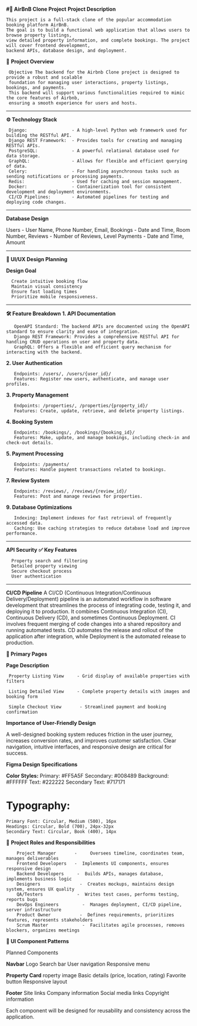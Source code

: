 **#🏡 AirBnB Clone Project**
  **Project Description**
    
    This project is a full-stack clone of the popular accommodation booking platform AirBnB. 
    The goal is to build a functional web application that allows users to browse property listings, 
    view detailed property information, and complete bookings. The project will cover frontend development, 
    backend APIs, database design, and deployment.
    
📌 **Project Overview**

     Objective The backend for the Airbnb Clone project is designed to provide a robust and scalable 
     foundation for managing user interactions, property listings, bookings, and payments. 
     This backend will support various functionalities required to mimic the core features of Airbnb, 
     ensuring a smooth experience for users and hosts.
___________________________________________________________________________________________________________

**⚙️ Technology Stack**

     Django:                 - A high-level Python web framework used for building the RESTful API.
     Django REST Framework:  - Provides tools for creating and managing RESTful APIs.
     PostgreSQL:             - A powerful relational database used for data storage.
     GraphQL:                - Allows for flexible and efficient querying of data.
     Celery:                 - For handling asynchronous tasks such as sending notifications or processing payments.
     Redis:                  - Used for caching and session management.
     Docker:                 - Containerization tool for consistent development and deployment environments.
     CI/CD Pipelines:        - Automated pipelines for testing and deploying code changes.
     
___________________________________________________________________________________________________________

**Database Design**

   Users      - User Name, Phone Number, Email, 
   Bookings   - Date and Time, Room Number,
   Reviews    - Number of Reviews, Level
   Payments   - Date and Time, Amount
___________________________________________________________________________________________________________

**🎨 UI/UX Design Planning**

   **Design Goal**
   
      Create intuitive booking flow
      Maintain visual consistency
      Ensure fast loading times
      Prioritize mobile responsiveness.
___________________________________________________________________________________________________________      
**🛠️ Feature Breakdown**
   **1. API Documentation**
   
       OpenAPI Standard: The backend APIs are documented using the OpenAPI standard to ensure clarity and ease of integration.
       Django REST Framework: Provides a comprehensive RESTful API for handling CRUD operations on user and property data.
       GraphQL: Offers a flexible and efficient query mechanism for interacting with the backend.
       
   **2. User Authentication**
   
       Endpoints: /users/, /users/{user_id}/
       Features: Register new users, authenticate, and manage user profiles.
   
   **3. Property Management**
   
       Endpoints: /properties/, /properties/{property_id}/
       Features: Create, update, retrieve, and delete property listings.
   
   **4. Booking System**
   
       Endpoints: /bookings/, /bookings/{booking_id}/
       Features: Make, update, and manage bookings, including check-in and check-out details.
   
   **5. Payment Processing**
   
       Endpoints: /payments/
       Features: Handle payment transactions related to bookings.
   
   **7. Review System**
   
       Endpoints: /reviews/, /reviews/{review_id}/
       Features: Post and manage reviews for properties.
   
   **9. Database Optimizations**
   
       Indexing: Implement indexes for fast retrieval of frequently accessed data.
       Caching: Use caching strategies to reduce database load and improve performance.

___________________________________________________________________________________________________________
**API Security**
**✅ Key Features**

      Property search and filtering
      Detailed property viewing
      Secure checkout process
      User authentication

___________________________________________________________________________________________________________
**CI/CD Pipeline**
    A CI/CD (Continuous Integration/Continuous Delivery/Deployment) pipeline is an automated workflow 
    in software development that streamlines the process of integrating code, testing it, 
    and deploying it to production. It combines Continuous Integration (CI), Continuous Delivery (CD), 
    and sometimes Continuous Deployment. CI involves frequent merging of code changes into a shared 
    repository and running automated tests. CD automates the release and rollout of the application 
    after integration, while Deployment is the automated release to production. 

**📄 Primary Pages**

  **Page	                  Description**

     Property Listing View	   - Grid display of available properties with filters
     
     Listing Detailed View	   - Complete property details with images and booking form
     
     Simple Checkout View	    - Streamlined payment and booking confirmation

**Importance of User-Friendly Design**

   A well-designed booking system reduces friction in the user journey, increases conversion rates, 
   and improves customer satisfaction. Clear navigation, intuitive interfaces, and responsive design are critical for success.

**Figma Design Specifications**
   
   **Color Styles:**
       Primary: #FF5A5F
       Secondary: #008489
       Background: #FFFFFF
       Text: #222222
       Secondary Text: #717171

# Typography:
    Primary Font: Circular, Medium (500), 16px
    Headings: Circular, Bold (700), 24px-32px
    Secondary Text: Circular, Book (400), 14px

👥 **Project Roles and Responsibilities**

        Project Manager       - 	Oversees timeline, coordinates team, manages deliverables
        Frontend Developers	  -  Implements UI components, ensures responsive design
        Backend Developers	   -  Builds APIs, manages database, implements business logic
        Designers	            -  Creates mockups, maintains design system, ensures UX quality
        QA/Testers	           -  Writes test cases, performs testing, reports bugs
        DevOps Engineers	     -  Manages deployment, CI/CD pipeline, server infrastructure
        Product Owner	        -  Defines requirements, prioritizes features, represents stakeholders
        Scrum Master	         -  Facilitates agile processes, removes blockers, organizes meetings


**🧱 UI Component Patterns**

   Planned Components
   
   **Navbar**
         Logo
         Search bar
         User navigation
         Responsive menu
         
   **Property Card**
     roperty image
     Basic details (price, location, rating)
     Favorite button
     Responsive layout
   
   **Footer**
         Site links
         Company information
         Social media links
         Copyright information
      
Each component will be designed for reusability and consistency across the application.
